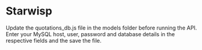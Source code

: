 # Starwisp
 Update the quotations_db.js file in the models folder before running the API. Enter your MySQL host, user, password and database details in the respective fields and the save the file.
